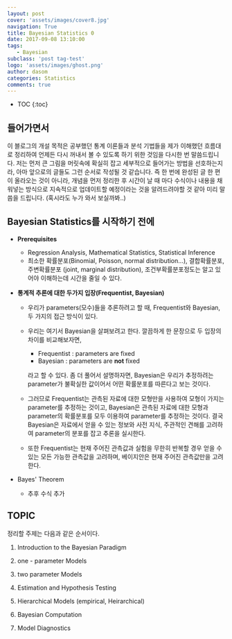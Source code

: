 ```yaml
---
layout: post
cover: 'assets/images/cover8.jpg'
navigation: True
title: Bayesian Statistics 0
date: 2017-09-08 13:10:00
tags: 
   - Bayesian
subclass: 'post tag-test'
logo: 'assets/images/ghost.png'
author: dasom
categories: Statistics
comments: true
---
```


* TOC
{:toc}


## 들어가면서

이 블로그의 개설 목적은 공부했던 통계 이론들과 분석 기법들을 제가 이해했던 흐름대로 정리하여 언제든 다시 꺼내서 볼 수 있도록 하기 위한 것임을 다시한 번 말씀드립니다. 저는 먼저 큰 그림을 머릿속에 확실히 잡고 세부적으로 들어가는 방법을 선호하는지라, 아마 앞으로의 글들도 그런 순서로 작성될 것 같습니다. 즉 한 번에 완성된 글 한 편이 올라오는 것이 아니라, 개념을 먼저 정리한 후 시간이 날 때 마다 수식이나 내용을 채워넣는 방식으로 지속적으로 업데이트할 예정이라는 것을 알려드려야할 것 같아 미리 말씀을 드립니다. (혹시라도 누가 와서 보실까봐..) 





## Bayesian Statistics를 시작하기 전에

 - **Prerequisites**

   - Regression Analysis, Mathematical Statistics, Statistical Inference
   - 최소한 확률분포(Binomial, Poisson, normal distribution…), 결합확률분포, 주변확률분포 (joint, marginal distribution), 조건부확률분포정도는 알고 있어야 이해하는데 시간을 줄일 수 있다.  

- **통계적 추론에 대한 두가지 입장(Frequentist, Bayesian)**

  - 우리가 parameters(모수)들을 추론하려고 할 때, Frequentist와 Bayesian, 두 가지의 접근 방식이 있다. 

  - 우리는 여기서 Bayesian을 살펴보려고 한다. 깔끔하게 한 문장으로 두 입장의 차이를 비교해보자면, 

    - Frequentist : parameters are fixed 
    - Bayesian : parameters are **not** fixed

    라고 할 수 있다. 좀 더 풀어서 설명하자면, Bayesian은 우리가 추정하려는 parameter가 불확실한 값이어서 어떤 확률분포를 따른다고 보는 것이다. 

  - 그러므로 Frequentist는 관측된 자료에 대한 모형만을 사용하여 모형이 가지는 parameter를 추정하는 것이고, Bayesian은 관측된 자료에 대한 모형과 parameter의 확률분포를 모두 이용하여 parameter를 추정하는 것이다. 결국 Bayesian은 자료에서 얻을 수 있는 정보와 사전 지식, 주관적인 견해를 고려하여 parameter의 분포를 잡고 추론을 실시한다. 
  - 또한 Frequentist는 현재 주어진 관측값과 실험을 무한히 반복할 경우 얻을 수 있는 모든 가능한 관측값을 고려하며, 베이지안은 현재 주어진 관측값만을 고려한다. 

- Bayes' Theorem

  - 추후 수식 추가

## TOPIC

정리할 주제는 다음과 같은 순서이다.

1. Introduction to the Bayesian Paradigm

2. one - parameter Models

3. two parameter Models

4. Estimation and Hypothesis Testing

5. Hierarchical Models (empirical, Heirarchical)

6. Bayesian Computation

7. Model Diagnostics
